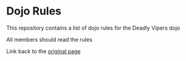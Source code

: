 Dojo Rules
==========

This repository contains a list of dojo rules for the Deadly Vipers dojo

All members should read the rules

Link back to the [original page](https://github.com/deadlyvipers)
